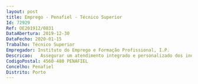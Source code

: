 ```yaml
--- 
layout: post
title: Emprego - Penafiel - Técnico Superior
Id: 72929
Ref: OE201912/0831
DataAbertura: 2019-12-30
DataFecho: 2020-01-15
Trabalho: Técnico Superior
Empregador: Instituto do Emprego e Formação Profissional, I.P.
Descricao:   Assegurar um atendimento integrado e personalizado dos indivíduos e entidades utentes do centro, propiciando o apoio técnico mais adequado ao encaminhamento das solicitações que lhe sejam colocadas   Potenciar o ajustamento entre a procura e a oferta de emprego, nomeadamente através do tratamento das ofertas de emprego, seleção e recrutamento dos candidatos a emprego   Efetuar inscrição e candidatura para emprego   Prestar informações e respetivo encaminhamento sobre o mercado de emprego e as medidas de emprego e de formação profissional aos utentes e entidades   Assegurar e dinamizar sessões de informação, esclarecimento e recrutamento no âmbito do mercado de trabalho e das medidas ativas de emprego e formação profissional   Colaborar ativamente com as entidades e parceiros da área de intervenção do Centro de Emprego, potenciando uma articulação efetiva com os vários intervenientes em matéria de emprego e formação profissional.
CodigoPostal: 4560-480 PENAFIEL
Concelho: Penafiel
Distrito: Porto
--- 
```


